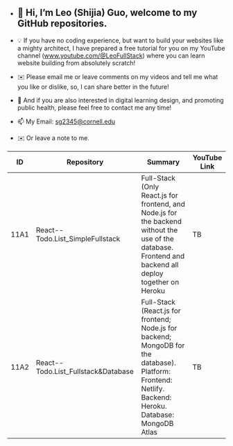 - ## 👋 Hi, I’m Leo (Shijia) Guo, welcome to my GitHub repositories.
- 💡 If you have no coding experience, but want to build your websites like a mighty architect, <be> I have prepared a free tutorial for you on my YouTube channel <be> (www.youtube.com/@LeoFullStack) where you can learn website building from absolutely scratch!
- ✉️ Please email me or leave comments on my videos and tell me what you like or dislike, so, I can share better in the future! 

- 👀 And if you are also interested in digital learning design, and promoting public health, <be> please feel free to contact me any time!
- 📫 My Email: sg2345@cornell.edu
- ✉️ Or leave a note to me.

|ID|Repository|Summary|YouTube Link|
|----------|----------|----------|----------|
|11A1|React--Todo.List_SimpleFullstack|Full-Stack (Only React.js for frontend, and Node.js for the backend without the use of the database. Frontend and backend all deploy together on Heroku | TB |
|11A2|React--Todo.List_Fullstack&Database|Full-Stack (React.js for frontend; Node.js for backend; MongoDB for the database). Platform: Frontend: Netlify. Backend: Heroku. Database: MongoDB Atlas| TB |
